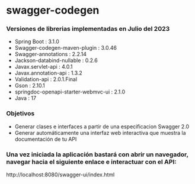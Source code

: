 # swagger-codegen

### Versiones de librerias implementadas en Julio del 2023

- Spring Boot : 3.1.0
- Swagger-codegen-maven-plugin : 3.0.46
- Swagger-annotations : 2.2.14
- Jackson-databind-nullable : 0.2.6
- Javax.servlet-api : 4.0.1
- Javax.annotation-api : 1.3.2
- Validation-api : 2.0.1.Final
- Gson : 2.10.1
- springdoc-openapi-starter-webmvc-ui : 2.1.0   
- Java : 17

### Objetivos

- Generar clases e interfaces a partir de una especificacion Swagger 2.0
- Generar automáticamente una interfaz web interactiva que muestra la documentación de tu API

### Una vez iniciada la aplicación bastará con abrir un navegador, navegar hacia el siguiente enlace e interactuar con el API: 
http://localhost:8080/swagger-ui/index.html